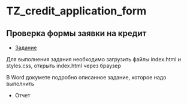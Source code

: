# TZ_credit_application_form


## Проверка формы заявки на кредит
- [Задание](https://github.com/ELvovo7/TZ_credit_application_form/blob/main/Задание/Test%20QA.zip)

Для выполнения задания необходимо загрузить файлы index.html и styles.css, открыть index.html через браузер

В Word докумете подробно описанное задание, которое надо выполнить

- Отчет
